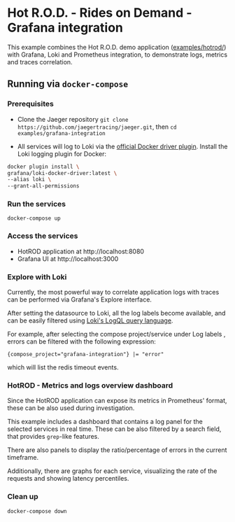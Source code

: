 # Hot R.O.D. - Rides on Demand  - Grafana integration

This example combines the Hot R.O.D. demo application ([examples/hotrod/](../hotrod/)) with Grafana, Loki and Prometheus integration, to demonstrate logs, metrics and traces correlation.

## Running via `docker-compose`

### Prerequisites

* Clone the Jaeger repository `git clone https://github.com/jaegertracing/jaeger.git`, then `cd examples/grafana-integration`

* All services will log to Loki via the [official Docker driver plugin](https://grafana.com/docs/loki/latest/clients/docker-driver/).
Install the Loki logging plugin for Docker:

```bash
docker plugin install \
grafana/loki-docker-driver:latest \
--alias loki \
--grant-all-permissions
```

### Run the services

`docker-compose up` 

### Access the services
* HotROD application at http://localhost:8080
* Grafana UI at http://localhost:3000

### Explore with Loki

Currently, the most powerful way to correlate application logs with traces can be performed via Grafana's Explore interface.

After setting the datasource to Loki, all the log labels become available, and can be easily filtered using [Loki's LogQL query language](https://grafana.com/docs/loki/latest/logql/).

For example, after selecting the compose project/service under Log labels , errors can be filtered with the following expression:

```
{compose_project="grafana-integration"} |= "error"
```

which will list the redis timeout events.

### HotROD - Metrics and logs overview dashboard

Since the HotROD application can expose its metrics in Prometheus' format, these can be also used during investigation.

This example includes a dashboard that contains a log panel for the selected services in real time. These can be also filtered by a search field, that provides `grep`-like features.

There are also panels to display the ratio/percentage of errors in the current timeframe.

Additionally, there are graphs for each service, visualizing the rate of the requests and showing latency percentiles.

### Clean up

`docker-compose down`
